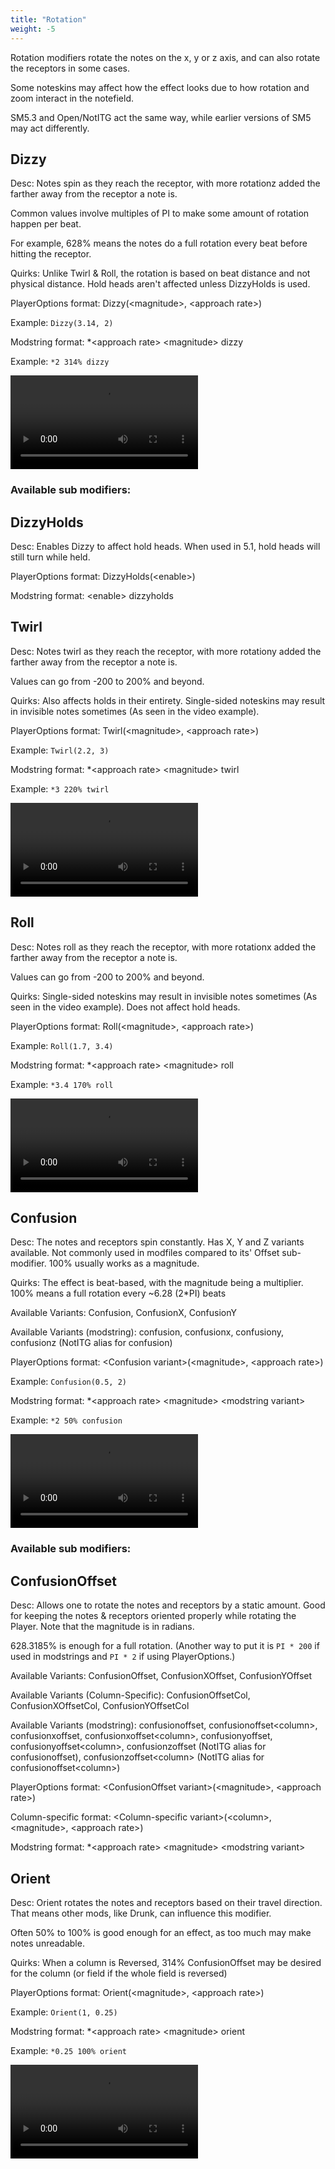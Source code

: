 ```yaml
---
title: "Rotation"
weight: -5
---
```

Rotation modifiers rotate the notes on the x, y or z axis, and can also rotate the receptors in some cases.

Some noteskins may affect how the effect looks due to how rotation and zoom interact in the notefield.

SM5.3 and Open/NotITG act the same way, while earlier versions of SM5 may act differently.

## Dizzy
Desc: Notes spin as they reach the receptor, with more rotationz added the farther away from the receptor a note is.

Common values involve multiples of PI to make some amount of rotation happen per beat.

For example, 628% means the notes do a full rotation every beat before hitting the receptor.

Quirks: Unlike Twirl & Roll, the rotation is based on beat distance and not physical distance. Hold heads aren't affected unless DizzyHolds is used.

PlayerOptions format: Dizzy(\<magnitude\>, \<approach rate\>)

Example: `Dizzy(3.14, 2)`

Modstring format: *\<approach rate\> \<magnitude\> dizzy

Example: `*2 314% dizzy`

<video src="/mods/vid/dizzy.webm" controls="">Dizzy video example</video>

### Available sub modifiers:
## DizzyHolds
Desc: Enables Dizzy to affect hold heads. When used in 5.1, hold heads will still turn while held.

PlayerOptions format: DizzyHolds(\<enable\>)

Modstring format: \<enable\> dizzyholds


## Twirl
Desc: Notes twirl as they reach the receptor, with more rotationy added the farther away from the receptor a note is.

Values can go from -200 to 200% and beyond.

Quirks: Also affects holds in their entirety. Single-sided noteskins may result in invisible notes sometimes (As seen in the video example).

PlayerOptions format: Twirl(\<magnitude\>, \<approach rate\>)

Example: `Twirl(2.2, 3)`

Modstring format: *\<approach rate\> \<magnitude\> twirl

Example: `*3 220% twirl`

<video src="/mods/vid/twirl.webm" controls="">Twirl video example</video>

## Roll
Desc: Notes roll as they reach the receptor, with more rotationx added the farther away from the receptor a note is.

Values can go from -200 to 200% and beyond.

Quirks: Single-sided noteskins may result in invisible notes sometimes (As seen in the video example). Does not affect hold heads.

PlayerOptions format: Roll(\<magnitude\>, \<approach rate\>)

Example: `Roll(1.7, 3.4)`

Modstring format: *\<approach rate\> \<magnitude\> roll

Example: `*3.4 170% roll`

<video src="/mods/vid/roll.webm" controls="">Roll video example</video>

## Confusion
Desc: The notes and receptors spin constantly. Has X, Y and Z variants available.
Not commonly used in modfiles compared to its' Offset sub-modifier.
100% usually works as a magnitude.

Quirks: The effect is beat-based, with the magnitude being a multiplier. 100% means a full rotation every ~6.28 (2*PI) beats

Available Variants: Confusion, ConfusionX, ConfusionY

Available Variants (modstring): confusion, confusionx, confusiony, confusionz (NotITG alias for confusion)

PlayerOptions format: \<Confusion variant\>(\<magnitude\>, \<approach rate\>)

Example: `Confusion(0.5, 2)`

Modstring format: *\<approach rate\> \<magnitude\> \<modstring variant\>

Example: `*2 50% confusion`

<video src="/mods/vid/confusion.webm" controls="">Confusion video example</video>

### Available sub modifiers:
## ConfusionOffset
Desc: Allows one to rotate the notes and receptors by a static amount. Good for keeping the notes & receptors oriented properly while rotating the Player. Note that the magnitude is in radians.

628.3185% is enough for a full rotation. (Another way to put it is `PI * 200` if used in modstrings and `PI * 2` if using PlayerOptions.)

Available Variants: ConfusionOffset, ConfusionXOffset, ConfusionYOffset

Available Variants (Column-Specific): ConfusionOffsetCol, ConfusionXOffsetCol, ConfusionYOffsetCol

Available Variants (modstring): confusionoffset, confusionoffset\<column\>, confusionxoffset, confusionxoffset\<column\>, confusionyoffset, confusionyoffset\<column\>, confusionzoffset (NotITG alias for confusionoffset), confusionzoffset\<column\> (NotITG alias for confusionoffset\<column\>)

PlayerOptions format: \<ConfusionOffset variant\>(\<magnitude\>, \<approach rate\>)

Column-specific format: \<Column-specific variant\>(\<column\>, \<magnitude\>, \<approach rate\>)

Modstring format: *\<approach rate\> \<magnitude\> \<modstring variant\>


## Orient
Desc: Orient rotates the notes and receptors based on their travel direction. That means other mods, like Drunk, can influence this modifier.

Often 50% to 100% is good enough for an effect, as too much may make notes unreadable.

Quirks: When a column is Reversed, 314% ConfusionOffset may be desired for the column (or field if the whole field is reversed)

PlayerOptions format: Orient(\<magnitude\>, \<approach rate\>)

Example: `Orient(1, 0.25)`

Modstring format: *\<approach rate\> \<magnitude\> orient

Example: `*0.25 100% orient`

<video src="/mods/vid/orient.webm" controls="">Orient video example</video>
